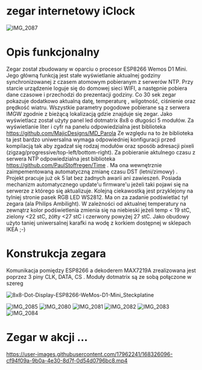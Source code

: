 # zegar internetowy iClock
![IMG_2087](https://user-images.githubusercontent.com/17962241/168326243-8f71a963-484c-4b51-847f-2ad88b9cb562.JPG)

# Opis funkcjonalny
  Zegar został zbudowany w oparciu o procesor ESP8266 Wemos D1 Mini. Jego główną funkcją jest stałe wyświetlanie aktualnej godziny synchronizowanej z czasem atomowym pobieranym z serwerów NTP. Przy starcie urządzenie loguje się do domowej sieci WIFI, a następnie pobiera dane czasowe i przechodzi do prezentacji godziny. Co 30 sek zegar pokazuje dodatkowo aktualną datę, temperaturę , wilgotność, ciśnienie oraz prędkość wiatru.   Wszystkie parametry pogodowe pobierane są z serwera IMGW zgodnie z bieżącą lokalizacją gdzie znajduje się zegar. 
  Jako wyświetlacz został użyty panel led dotmatrix 8x8 o długości 5 modułów. Za wyświetlanie liter i cyfr na panelu odpowiedzialna jest biblioteka https://github.com/MajicDesigns/MD_Parola Ze względu na to że biblioteka ta jest bardzo uniwersalna wymaga odpowiedniej konfiguracji przed kompilacją tak aby zgadzał się rodzaj modułów oraz sposób adresacji pixeli (zigzag/progressive/top-left/bottom-right). 
  Za pobieranie aktulnego czasu z serwera NTP odpowiedzialna jest biblioteka https://github.com/PaulStoffregen/Time . Ma ona wewnętrznie zaimpementowaną automatyczną zmianę czasu DST (letni/zimowy) . Projekt pracuje już ok 5 lat bez żadnych awarii ani zawieszeń. Posiada mechanizm automatycznego update'u firmware'u jeżeli taki pojawi się na serwerze z którego się aktualizuje. 
  Kolejną ciekawostką jest przyklejony na tylniej stronie pasek RGB LED WS2812. Ma on za zadanie podświetlać tył zegara (ala Philips Ambilight). W zależności od aktualnej temperatury na zewnątrz kolor podświetlenia zmienia się na niebieski jeżeli temp < 19 stC, zielony <22 stC, żółty <27 stC i czerwony powyżej 27 stC.
  Jako obudowy użyto taniej uniwersalnej karafki na wodę z korkiem dostępnej w sklepach IKEA ;-) 

# Konstrukcja zegara

  Komunikacja pomiędzy ESP8266 a dekoderem MAX7219A zrealizowana jest poprzez 3 piny CLK, DATA, CS . Moduły dotmatrix są ze sobą połączone w szereg 

![8x8-Dot-Display-ESP8266-WeMos-D1-Mini_Steckplatine](https://user-images.githubusercontent.com/17962241/168330084-34ce4f1d-fa7a-4fb9-b42b-58e7311253f7.png)

![IMG_2085](https://user-images.githubusercontent.com/17962241/168324303-0017baa9-4e82-473a-8cd3-f4a06a7fd927.JPG)
![IMG_2080](https://user-images.githubusercontent.com/17962241/168326194-e6cf5c81-57d6-4cc1-b927-68b1b8b2db94.JPG)
![IMG_2081](https://user-images.githubusercontent.com/17962241/168326203-6167b2df-d18c-40bc-b405-d1600cb18190.JPG)
![IMG_2082](https://user-images.githubusercontent.com/17962241/168326214-33da57d9-376d-4871-9dd1-351dd8dc6a01.JPG)
![IMG_2083](https://user-images.githubusercontent.com/17962241/168326223-c87859bf-5f76-420e-b07b-52c0647b14af.JPG)
![IMG_2084](https://user-images.githubusercontent.com/17962241/168326228-a9d27a8d-17f9-46a1-9ace-3bd9b675f3c1.JPG)

# Zegar w akcji ...

https://user-images.githubusercontent.com/17962241/168326096-cf94f09a-9b0a-4e30-8d7f-0d54d0796bc8.mp4
